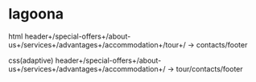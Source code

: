 # lagoona

html header+/special-offers+/about-us+/services+/advantages+/accommodation+/tour+/ -> contacts/footer

css(adaptive) header+/special-offers+/about-us+/services+/advantages+/accommodation+/ -> tour/contacts/footer